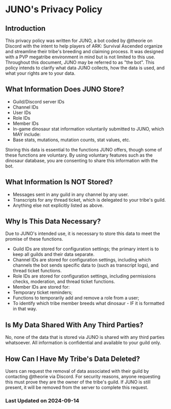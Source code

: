 # JUNO's Privacy Policy
## Introduction
This privacy policy was written for JUNO, a bot coded by @theorie on Discord with the intent to help players of ARK: Survival Ascended organize and streamline their tribe's breeding and claiming process. It was designed with a PVP megatribe environment in mind but is not limited to this use. Throughout this document, JUNO may be referred to as "the bot". This policy intends to clarify what data JUNO collects, how the data is used, and what your rights are to your data.
## What Information Does JUNO Store?
* Guild/Discord server IDs
* Channel IDs
* User IDs
* Role IDs
* Member IDs
* In-game dinosaur stat information voluntarily submitted to JUNO, which MAY include:
 * Base stats, mutations, mutation counts, stat values, etc.

Storing this data is essential to the functions JUNO offers, though some of these functions are voluntary. By using voluntary features such as the dinosaur database, you are consenting to share this information with the bot.
## What Information Is NOT Stored?
* Messages sent in any guild in any channel by any user.
* Transcripts for any thread ticket, which is delegated to your tribe's guild.
* Anything else not explicitly listed as above.
## Why Is This Data Necessary?
Due to JUNO's intended use, it is necessary to store this data to meet the promise of these functions.

* Guild IDs are stored for configuration settings; the primary intent is to keep all guilds and their data separate.
* Channel IDs are stored for configuration settings, including which channels the bot sends specific data to (such as transcript logs), and thread ticket functions. 
* Role IDs are stored for configuration settings, including permissions checks, moderation, and thread ticket functions. 
* Member IDs are stored for:
 * Temporary ticket reminders;
 * Functions to temporarily add and remove a role from a user;
 * To identify which tribe member breeds what dinosaur - IF it is formatted in that way.

## Is My Data Shared With Any Third Parties?
No, none of the data that is stored via JUNO is shared with any third parties whatsoever. All information is confidential and available to your guild only.
## How Can I Have My Tribe's Data Deleted?
Users can request the removal of data associated with their guild by contacting @theorie via Discord. For security reasons, anyone requesting this must prove they are the owner of the tribe's guild. If JUNO is still present, it will be removed from the server to complete this request.

### Last Updated on 2024-09-14

